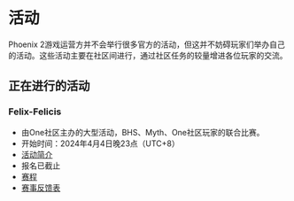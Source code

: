 # 活动

Phoenix 2游戏运营方并不会举行很多官方的活动，但这并不妨碍玩家们举办自己的活动。这些活动主要在社区间进行，通过社区任务的较量增进各位玩家的交流。

## 正在进行的活动

### Felix-Felicis

- 由One社区主办的大型活动，BHS、Myth、One社区玩家的联合比赛。
- 开始时间：2024年4月4日晚23点（UTC+8）
- [活动简介](Felix-Felicis.md)
- 报名已截止
- [赛程](Schedule.md)
- [赛事反馈表](https://docs.qq.com/form/page/DQXZYS0JLZVZIV1Vw)